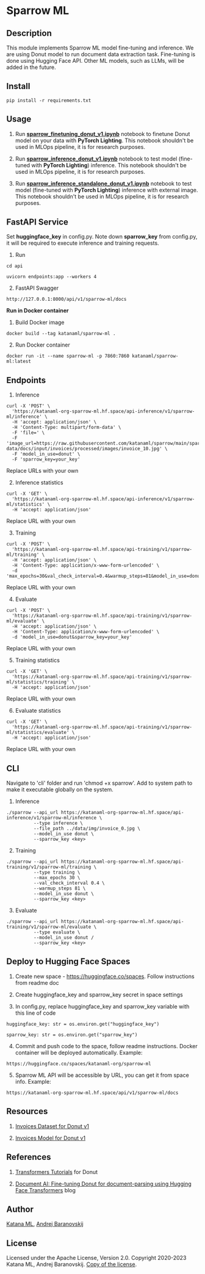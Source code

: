 # Sparrow ML

## Description

This module implements Sparrow ML model fine-tuning and inference. We are using Donut model to run document data extraction task. Fine-tuning is done using Hugging Face API. Other ML models, such as LLMs, will be added in the future.

## Install

```
pip install -r requirements.txt
```

## Usage

1. Run [**sparrow_finetuning_donut_v1.ipynb**](https://colab.research.google.com/drive/1-v1VE2Oow_klQjO-ETGyxuIP4ebIjRGC?usp=sharing) notebook to finetune Donut model on your data with **PyTorch Lighting**. This notebook shouldn't be used in MLOps pipeline, it is for research purposes.

2. Run [**sparrow_inference_donut_v1.ipynb**](https://colab.research.google.com/drive/1eCFAIst7mFOQcib3MzUdgHGpitS1sh8y?usp=sharing) notebook to test model (fine-tuned with **PyTorch Lighting**) inference. This notebook shouldn't be used in MLOps pipeline, it is for research purposes.

3. Run [**sparrow_inference_standalone_donut_v1.ipynb**](https://colab.research.google.com/drive/1OoX1llhhNWeI9j8ajJRm7dbPFA3ZlFg5?usp=sharing) notebook to test model (fine-tuned with **PyTorch Lighting**) inference with external image. This notebook shouldn't be used in MLOps pipeline, it is for research purposes.

## FastAPI Service

Set **huggingface_key** in config.py. Note down **sparrow_key** from config.py, it will be required to execute inference and training requests.

1. Run

```
cd api
```

```
uvicorn endpoints:app --workers 4
```

2. FastAPI Swagger

```
http://127.0.0.1:8000/api/v1/sparrow-ml/docs
```

**Run in Docker container**

1. Build Docker image

```
docker build --tag katanaml/sparrow-ml .
```

2. Run Docker container

```
docker run -it --name sparrow-ml -p 7860:7860 katanaml/sparrow-ml:latest
```

## Endpoints

1. Inference

```
curl -X 'POST' \
  'https://katanaml-org-sparrow-ml.hf.space/api-inference/v1/sparrow-ml/inference' \
  -H 'accept: application/json' \
  -H 'Content-Type: multipart/form-data' \
  -F 'file=' \
  -F 'image_url=https://raw.githubusercontent.com/katanaml/sparrow/main/sparrow-data/docs/input/invoices/processed/images/invoice_10.jpg' \
  -F 'model_in_use=donut' \
  -F 'sparrow_key=your_key'
```

Replace URLs with your own

2. Inference statistics

```
curl -X 'GET' \
  'https://katanaml-org-sparrow-ml.hf.space/api-inference/v1/sparrow-ml/statistics' \
  -H 'accept: application/json'
```

Replace URL with your own

3. Training

```
curl -X 'POST' \
  'https://katanaml-org-sparrow-ml.hf.space/api-training/v1/sparrow-ml/training' \
  -H 'accept: application/json' \
  -H 'Content-Type: application/x-www-form-urlencoded' \
  -d 'max_epochs=30&val_check_interval=0.4&warmup_steps=81&model_in_use=donut&sparrow_key=your_key'
```

Replace URL with your own

4. Evaluate

```
curl -X 'POST' \
  'https://katanaml-org-sparrow-ml.hf.space/api-training/v1/sparrow-ml/evaluate' \
  -H 'accept: application/json' \
  -H 'Content-Type: application/x-www-form-urlencoded' \
  -d 'model_in_use=donut&sparrow_key=your_key'
```

Replace URL with your own

5. Training statistics

```
curl -X 'GET' \
  'https://katanaml-org-sparrow-ml.hf.space/api-training/v1/sparrow-ml/statistics/training' \
  -H 'accept: application/json'
```

Replace URL with your own

6. Evaluate statistics

```
curl -X 'GET' \
  'https://katanaml-org-sparrow-ml.hf.space/api-training/v1/sparrow-ml/statistics/evaluate' \
  -H 'accept: application/json'
```

Replace URL with your own

## CLI

Navigate to 'cli' folder and run 'chmod +x sparrow'. Add to system path to make it executable globally on the system.

1. Inference

```
./sparrow --api_url https://katanaml-org-sparrow-ml.hf.space/api-inference/v1/sparrow-ml/inference \
          --type inference \
          --file_path ../data/img/invoice_0.jpg \
          --model_in_use donut \
          --sparrow_key <key>
```

2. Training

```
./sparrow --api_url https://katanaml-org-sparrow-ml.hf.space/api-training/v1/sparrow-ml/training \
          --type training \
          --max_epochs 30 \
          --val_check_interval 0.4 \
          --warmup_steps 81 \
          --model_in_use donut \
          --sparrow_key <key>

```

3. Evaluate

```
./sparrow --api_url https://katanaml-org-sparrow-ml.hf.space/api-training/v1/sparrow-ml/evaluate \
          --type evaluate \
          --model_in_use donut / 
          --sparrow_key <key>
```

## Deploy to Hugging Face Spaces

1. Create new space - https://huggingface.co/spaces. Follow instructions from readme doc

2. Create huggingface_key and sparrow_key secret in space settings

3. In config.py, replace huggingface_key and sparrow_key variable with this line of code

```
huggingface_key: str = os.environ.get("huggingface_key")
```

```
sparrow_key: str = os.environ.get("sparrow_key")
```

4. Commit and push code to the space, follow readme instructions. Docker container will be deployed automatically. Example:

```
https://huggingface.co/spaces/katanaml-org/sparrow-ml
```

5. Sparrow ML API will be accessible by URL, you can get it from space info. Example:

```
https://katanaml-org-sparrow-ml.hf.space/api/v1/sparrow-ml/docs
```

## Resources

1. [Invoices Dataset for Donut v1](https://huggingface.co/datasets/katanaml-org/invoices-donut-data-v1)

2. [Invoices Model for Donut v1](https://huggingface.co/katanaml-org/invoices-donut-model-v1)

## References

1. [Transformers Tutorials](https://github.com/NielsRogge/Transformers-Tutorials/tree/master/Donut) for Donut

2. [Document AI: Fine-tuning Donut for document-parsing using Hugging Face Transformers](https://www.philschmid.de/fine-tuning-donut) blog

## Author

[Katana ML](https://katanaml.io), [Andrej Baranovskij](https://github.com/abaranovskis-redsamurai)

## License

Licensed under the Apache License, Version 2.0. Copyright 2020-2023 Katana ML, Andrej Baranovskij. [Copy of the license](https://github.com/katanaml/sparrow/blob/main/LICENSE).

